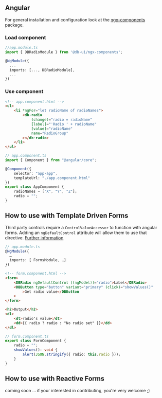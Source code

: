 ## Angular

For general installation and configuration look at the [ngx-components](https://www.npmjs.com/package/@db-ui/ngx-components) package.

### Load component

```ts app.module.ts
//app.module.ts
import { DBRadioModule } from '@db-ui/ngx-components';

@NgModule({
  ...
  imports: [..., DBRadioModule],
  ...
})

```

### Use component

```html app.component.html
<!-- app.component.html -->
<ul>
	<li *ngFor="let radioName of radioNames">
		<db-radio
			(change)="radio = radioName"
			[label]="'Radio ' + radioName"
			[value]="radioName"
			name="RadioGroup"
		></db-radio>
	</li>
</ul>
```

```ts app.component.ts
// app.component.ts
import { Component } from "@angular/core";

@Component({
	selector: "app-app",
	templateUrl: "./app.component.html"
})
export class AppComponent {
	radioNames = ["X", "Y", "Z"];
	radio = "";
}
```

## How to use with Template Driven Forms

Third party controls require a `ControlValueAccessor` to function with angular forms. Adding an `ngDefaultControl` attribute will allow them to use that directive.
[Further information](https://stackoverflow.com/a/46465959)

```ts app.module.ts
// app.module.ts
@NgModule({
  …
  imports: [ FormsModule, …]
})
```

```html form.component.html
<!-- form.component.html -->
<form>
	<DBRadio ngDefaultControl [(ngModel)]="radio">Label</DBRadio>
	<DBButton type="button" variant="primary" (click)="showValues()"
		>Get radio value</DBButton
	>
</form>

<h2>Output</h2>
<dl>
	<dt>radio's value</dt>
	<dd>{{ radio ? radio : "No radio set" }}</dd>
</dl>
```

```ts form.component.ts
// form.component.ts
export class FormComponent {
	radio = "";
	showValues(): void {
		alert(JSON.stringify({ radio: this.radio }));
	}
}
```

## How to use with Reactive Forms

coming soon … if your interested in contributing, you're very welcome ;)
